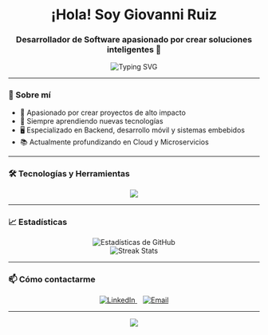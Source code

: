 <h1 align="center">¡Hola! Soy Giovanni Ruiz</h1>
<h3 align="center">Desarrollador de Software apasionado por crear soluciones inteligentes 🚀</h3>

<p align="center">
  <img src="https://readme-typing-svg.herokuapp.com?color=00BFFF&size=28&duration=4000&center=true&vCenter=true&width=800&height=70&lines=Bienvenido+a+mi+perfil+de+GitHub!;Desarrollador+%7C+Frontend+Jr;Amante+del+aprendizaje+constante" alt="Typing SVG" />
</p>


---

### 🚀 Sobre mí
- 🎯 Apasionado por crear proyectos de alto impacto
- 🧠 Siempre aprendiendo nuevas tecnologías
- 🖥️ Especializado en Backend, desarrollo móvil y sistemas embebidos
- 📚 Actualmente profundizando en Cloud y Microservicios

---

### 🛠️ Tecnologías y Herramientas
<p align="center">
  <img src="https://skillicons.dev/icons?i=java,c++,mysql,html,css,js,python,c,arduino,react" />
</p>

---

### 📈 Estadísticas
<p align="center">
  <img src="https://github-readme-stats.vercel.app/api?username=GioRuizMZ&show_icons=true&theme=tokyonight" alt="Estadísticas de GitHub" />
  <br>
  <img src="https://github-readme-streak-stats.herokuapp.com/?user=GioRuizMZ&theme=tokyonight" alt="Streak Stats" />
</p>

---

### 📫 Cómo contactarme
<p align="center" >
  <a href="https://www.linkedin.com/in/giovanni-alejandro-ruiz-meza-5997b7310?utm_source=share&utm_campaign=share_via&utm_content=profile&utm_medium=android_app" target="_blank">
    <img alt="LinkedIn" src="https://img.shields.io/badge/LinkedIn-0077B5?style=for-the-badge&logo=linkedin&logoColor=white">
  </a>
  &nbsp;&nbsp;
  <a href="mailto:ruizmezagiovanni@gmail.com">
    <img alt="Email" src="https://img.shields.io/badge/Email-D14836?style=for-the-badge&logo=gmail&logoColor=white">
  </a>
</p>

---

<p align="center">
  <img src="https://capsule-render.vercel.app/api?type=waving&color=00BFFF&height=100&section=footer"/>
</p>
